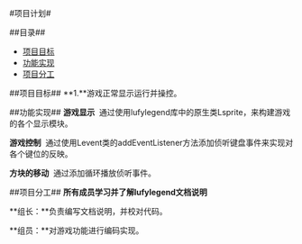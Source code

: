 #项目计划#


##目录##

* [项目目标](#项目目标)
* [功能实现](#功能实现)
* [项目分工](#项目分工)


<a name = "项目目标"></a>
##项目目标##
**1.**游戏正常显示运行并操控。



<a name = "功能实现"></a>
##功能实现##
**游戏显示**&nbsp;&nbsp;通过使用lufylegend库中的原生类Lsprite，来构建游戏的各个显示模块。


**游戏控制**&nbsp;&nbsp;通过使用Levent类的addEventListener方法添加侦听键盘事件来实现对各个键位的反映。

**方块的移动**&nbsp;&nbsp;通过添加循环播放侦听事件。


<a name ="项目分工"></a>
##项目分工##
**所有成员学习并了解lufylegend文档说明**


**组长：**负责编写文档说明，并校对代码。


**组员：**对游戏功能进行编码实现。

